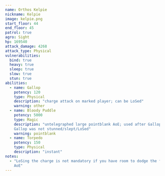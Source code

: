 ```yaml
---
name: Orthos Kelpie
nickname: Kelpie
image: kelpie.png
start_floor: 44
end_floor: 45
patrol: true
agro: Sight
hp: 169540
attack_damage: 4268
attack_type: Physical
vulnerabilities:
  bind: true
  heavy: true
  sleep: true
  slow: true
  stun: true
abilities:
  - name: Gallop
    potency: 120
    type: Physical
    description: "charge attack on marked player; can be LoSed"
    warning: other
  - name: Bloody Puddle
    potency: 5000
    type: Magic
    description: "untelegraphed large pointblank AoE; used after Gallop if
    Gallop was not stunned/slept/LoSed"
    warning: pointblank
  - name: Torpedo
    potency: 150
    type: Physical
    description: "instant"
notes:
  - "LoSing the charge is not mandatory if you have room to dodge the followup
    AoE"
---
```

